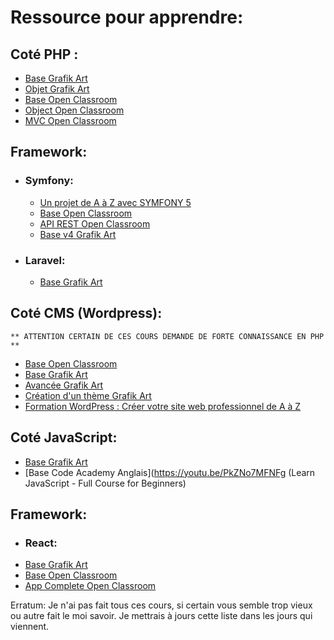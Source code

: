 
# Ressource pour apprendre:
## Coté PHP :
- [Base Grafik Art](https://grafikart.fr/formations/php)
- [Objet Grafik Art](https://grafikart.fr/formations/programmation-objet-php)
- [Base Open Classroom](https://openclassrooms.com/fr/courses/918836-concevez-votre-site-web-avec-php-et-mysql)
- [Object Open Classroom](https://openclassrooms.com/fr/courses/1665806-programmez-en-oriente-objet-en-php)
- [MVC Open Classroom](https://openclassrooms.com/fr/courses/4670706-adoptez-une-architecture-mvc-en-php)
## Framework:
- ### Symfony:
  - [Un projet de A à Z avec SYMFONY 5](https://www.youtube.com/playlist?list=PLxEJ5uJLOPDys4MgOz78lci7e7g5GoolQ) 
  - [Base Open Classroom](https://openclassrooms.com/fr/courses/5489656-construisez-un-site-web-a-l-aide-du-framework-symfony-5)
  - [API REST Open Classroom](https://openclassrooms.com/fr/courses/7709361-construisez-une-api-rest-avec-symfony)
  - [Base v4 Grafik Art](https://grafikart.fr/formations/symfony-4-pratique)
- ### Laravel:
  - [Base Grafik Art](https://grafikart.fr/formations/laravel)
## Coté CMS (Wordpress):
	** ATTENTION CERTAIN DE CES COURS DEMANDE DE FORTE CONNAISSANCE EN PHP **
  - [Base Open Classroom](https://openclassrooms.com/fr/courses/5489551-creez-un-site-moderne-et-professionnel-avec-wordpress-5) 
  - [Base Grafik Art](https://grafikart.fr/formations/wordpress-decouverte) 
  - [Avancée Grafik Art](https://grafikart.fr/formations/wordpress-avance) 
  - [Création d'un thème Grafik Art](https://grafikart.fr/formations/creer-theme-wordpress) 
  - [Formation WordPress : Créer votre site web professionnel de A à Z](https://www.youtube.com/watch?v=ovZPJH4EQ2M)     
## Coté JavaScript:
  - [Base Grafik Art](https://grafikart.fr/formations/debuter-javascript)
  - [Base Code Academy Anglais](https://youtu.be/PkZNo7MFNFg (Learn JavaScript - Full Course for Beginners)
## Framework:
 - ### React:
  - [Base Grafik Art](https://grafikart.fr/formations/react)
  - [Base Open Classroom](https://openclassrooms.com/fr/courses/7008001-debutez-avec-react)
  - [App Complete Open Classroom](https://openclassrooms.com/fr/courses/7150606-creez-une-application-react-complete)

Erratum:
Je n'ai pas fait tous ces cours, si certain vous semble trop vieux ou autre fait le moi savoir.
Je mettrais à jours cette liste dans les jours qui viennent.     

